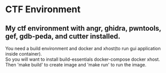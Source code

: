 # CTF Environment
## My ctf environment with angr, ghidra, pwntools, gef, gdb-peda, and cutter installed.  
You need a build environment and docker and xhost(to run gui application inside container).  
So you will want to install build-essentials docker-compose docker xhost.    
Then 'make build' to create image and 'make run' to run the image.  
